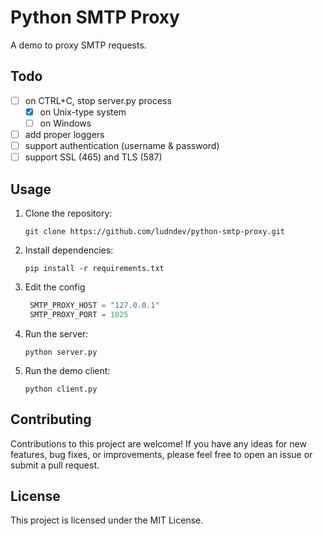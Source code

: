 # Python SMTP Proxy

A demo to proxy SMTP requests.

## Todo
- [ ] on CTRL+C, stop server.py process
  - [x] on Unix-type system
  - [ ] on Windows
- [ ] add proper loggers
- [ ] support authentication (username & password)
- [ ] support SSL (465) and TLS (587)

## Usage

1. Clone the repository:
   ```
   git clone https://github.com/ludndev/python-smtp-proxy.git
   ```

2. Install dependencies:
   ```
   pip install -r requirements.txt
   ```

3. Edit the config
   ```python
    SMTP_PROXY_HOST = "127.0.0.1"
    SMTP_PROXY_PORT = 1025
   ```

4. Run the server:
   ```
   python server.py
   ```

5. Run the demo client:
   ```
   python client.py
   ```

## Contributing

Contributions to this project are welcome! If you have any ideas for new features, bug fixes, or improvements, please feel free to open an issue or submit a pull request.

## License

This project is licensed under the MIT License.
